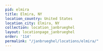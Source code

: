 ```yaml
---
pid: elmira
title: Elmira, NY
location_country: United States
location_city: Elmira, NY
collection: location_janbrueghel
layout: locationpage_janbrueghel
order: '114'
permalink: "/janbrueghel/locations/elmira/"
---
```

